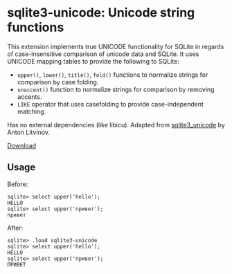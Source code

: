 # sqlite3-unicode: Unicode string functions

This extension implements true UNICODE functionality for SQLite in regards of case-insensitive comparison of unicode data and SQLite. It uses UNICODE mapping tables to provide the following to SQLite:

-   `upper()`, `lower()`, `title()`, `fold()` functions to normalize strings for comparison by case folding.
-   `unaccent()` function to normalize strings for comparison by removing accents.
-   `LIKE` operator that uses casefolding to provide case-independent matching.

Has no external dependencies (like libicu). Adapted from [sqlite3_unicode](https://github.com/Zensey/sqlite3_unicode) by Anton Litvinov.

[Download](/nalgeon/sqlite-plus/releases/latest)

## Usage

Before:

```
sqlite> select upper('hello');
HELLO
sqlite> select upper('привет');
привет
```

After:

```
sqlite> .load sqlite3-unicode
sqlite> select upper('hello');
HELLO
sqlite> select upper('привет');
ПРИВЕТ
```
